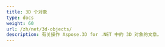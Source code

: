 ```yaml
---
title: 3D 个对象
type: docs
weight: 60
url: /zh/net/3d-objects/
description: 有关操作 Aspose.3D for .NET 中的 3D 对象的文章。
---
```

